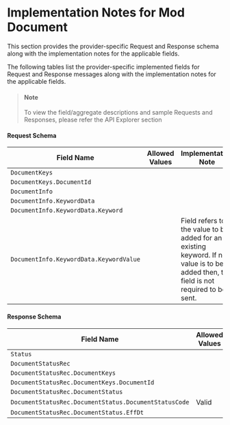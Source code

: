 # Implementation Notes for Mod Document
This section provides the provider-specific Request and Response schema along with the implementation notes for the applicable fields.
<!-- 
type: tab 
titles: Premier, 
-->


The following tables list the provider-specific implemented fields for Request and Response messages along with the implementation notes for the applicable fields. 


<!-- theme: info -->
> #### Note
> 
> To view the field/aggregate descriptions and sample Requests and Responses, please refer the API Explorer section


#### Request Schema
|Field Name|Allowed Values|Implementation Note|
|----|----|----|
|`DocumentKeys`||  |
|`DocumentKeys.DocumentId`||  |
|`DocumentInfo`||  |
|`DocumentInfo.KeywordData`||  |
|`DocumentInfo.KeywordData.Keyword`||  |
|`DocumentInfo.KeywordData.KeywordValue`||Field refers to the value to be added for an existing keyword. If no value is to be added then, this field is not required to be sent.|
#### Response Schema
|Field Name|Allowed Values|Implementation Note|
|----|----|----|
|`Status`||  |
|`DocumentStatusRec`||  |
|`DocumentStatusRec.DocumentKeys`||  |
|`DocumentStatusRec.DocumentKeys.DocumentId`||  |
|`DocumentStatusRec.DocumentStatus`||  |
|`DocumentStatusRec.DocumentStatus.DocumentStatusCode`|Valid|  |
|`DocumentStatusRec.DocumentStatus.EffDt`||  |
<!-- type: tab-end -->
